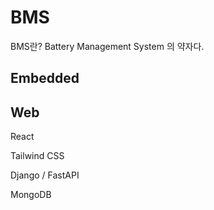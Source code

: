# BMS 

BMS란?
    Battery Management System 의 약자다. 

## Embedded

## Web

React

Tailwind CSS



Django / FastAPI

MongoDB
